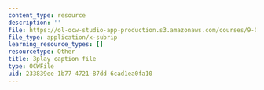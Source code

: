```yaml
---
content_type: resource
description: ''
file: https://ol-ocw-studio-app-production.s3.amazonaws.com/courses/9-04-sensory-systems-fall-2013/233839ee1b77472187dd6cad1ea0fa10_ezBuTFbF5Gs.srt
file_type: application/x-subrip
learning_resource_types: []
resourcetype: Other
title: 3play caption file
type: OCWFile
uid: 233839ee-1b77-4721-87dd-6cad1ea0fa10
---
```

